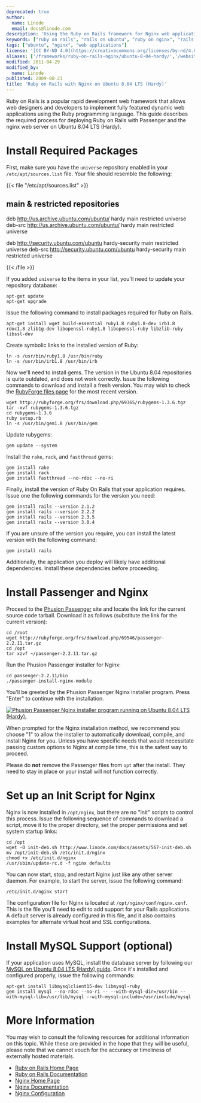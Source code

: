 ```yaml
---
deprecated: true
author:
  name: Linode
  email: docs@linode.com
description: 'Using the Ruby on Rails framework for Nginx web applications on the Ubuntu 8.04 LTS operating system.'
keywords: ["ruby on rails", "rails on ubuntu", "ruby on nginx", "rails apps"]
tags: ["ubuntu", "nginx", "web applications"]
license: '[CC BY-ND 4.0](https://creativecommons.org/licenses/by-nd/4.0)'
aliases: ['/frameworks/ruby-on-rails-nginx/ubuntu-8-04-hardy/','/websites/ror/ruby-on-rails-with-nginx-on-ubuntu-8-04-hardy/']
modified: 2011-04-29
modified_by:
  name: Linode
published: 2009-08-21
title: 'Ruby on Rails with Nginx on Ubuntu 8.04 LTS (Hardy)'
---
```




Ruby on Rails is a popular rapid development web framework that allows web designers and developers to implement fully featured dynamic web applications using the Ruby programming language. This guide describes the required process for deploying Ruby on Rails with Passenger and the nginx web server on Ubuntu 8.04 LTS (Hardy).

# Install Required Packages

First, make sure you have the `universe` repository enabled in your `/etc/apt/sources.list` file. Your file should resemble the following:

{{< file "/etc/apt/sources.list" >}}
## main & restricted repositories
deb http://us.archive.ubuntu.com/ubuntu/ hardy main restricted universe
deb-src http://us.archive.ubuntu.com/ubuntu/ hardy main restricted universe

deb http://security.ubuntu.com/ubuntu hardy-security main restricted universe
deb-src http://security.ubuntu.com/ubuntu hardy-security main restricted universe

{{< /file >}}


If you added `universe` to the items in your list, you'll need to update your repository database:

    apt-get update
    apt-get upgrade

Issue the following command to install packages required for Ruby on Rails.

    apt-get install wget build-essential ruby1.8 ruby1.8-dev irb1.8 rdoc1.8 zlib1g-dev libopenssl-ruby1.8 libopenssl-ruby libzlib-ruby libssl-dev

Create symbolic links to the installed version of Ruby:

    ln -s /usr/bin/ruby1.8 /usr/bin/ruby
    ln -s /usr/bin/irb1.8 /usr/bin/irb

Now we'll need to install gems. The version in the Ubuntu 8.04 repositories is quite outdated, and does not work correctly. Issue the following commands to download and install a fresh version. You may wish to check the [RubyForge files page](http://http://rubygems.org/gems/rubyforge) for the most recent version.

    wget http://rubyforge.org/frs/download.php/69365/rubygems-1.3.6.tgz
    tar -xvf rubygems-1.3.6.tgz
    cd rubygems-1.3.6
    ruby setup.rb
    ln -s /usr/bin/gem1.8 /usr/bin/gem

Update rubygems:

    gem update --system

Install the `rake`, `rack`, and `fastthread` gems:

    gem install rake
    gem install rack
    gem install fastthread --no-rdoc --no-ri

Finally, install the version of Ruby On Rails that your application requires. Issue one the following commands for the version you need:

    gem install rails --version 2.1.2
    gem install rails --version 2.2.2
    gem install rails --version 2.3.5
    gem install rails --version 3.0.4

If you are unsure of the version you require, you can install the latest version with the following command:

    gem install rails

Additionally, the application you deploy will likely have additional dependencies. Install these dependencies before proceeding.

# Install Passenger and Nginx

Proceed to the [Phusion Passenger](http://www.modrails.com/install.html) site and locate the link for the current source code tarball. Download it as follows (substitute the link for the current version):

    cd /root
    wget http://rubyforge.org/frs/download.php/69546/passenger-2.2.11.tar.gz
    cd /opt
    tar xzvf ~/passenger-2.2.11.tar.gz

Run the Phusion Passenger installer for Nginx:

    cd passenger-2.2.11/bin
    ./passenger-install-nginx-module

You'll be greeted by the Phusion Passenger Nginx installer program. Press "Enter" to continue with the installation.

[![Phusion Passenger Nginx installer program running on Ubuntu 8.04 LTS (Hardy).](465-01-passenger-nginx-installer.png)](465-01-passenger-nginx-installer.png)

When prompted for the Nginx installation method, we recommend you choose "1" to allow the installer to automatically download, compile, and install Nginx for you. Unless you have specific needs that would necessitate passing custom options to Nginx at compile time, this is the safest way to proceed.

Please do **not** remove the Passenger files from `opt` after the install. They need to stay in place or your install will not function correctly.

# Set up an Init Script for Nginx

Nginx is now installed in `/opt/nginx`, but there are no "init" scripts to control this process. Issue the following sequence of commands to download a script, move it to the proper directory, set the proper permissions and set system startup links:

    cd /opt
    wget -O init-deb.sh http://www.linode.com/docs/assets/567-init-deb.sh
    mv /opt/init-deb.sh /etc/init.d/nginx
    chmod +x /etc/init.d/nginx
    /usr/sbin/update-rc.d -f nginx defaults

You can now start, stop, and restart Nginx just like any other server daemon. For example, to start the server, issue the following command:

    /etc/init.d/nginx start

The configuration file for Nginx is located at `/opt/nginx/conf/nginx.conf`. This is the file you'll need to edit to add support for your Rails applications. A default server is already configured in this file, and it also contains examples for alternate virtual host and SSL configurations.

# Install MySQL Support (optional)

If your application uses MySQL, install the database server by following our [MySQL on Ubuntu 8.04 LTS (Hardy) guide](/docs/databases/mysql/ubuntu-8-04-hardy). Once it's installed and configured properly, issue the following commands:

    apt-get install libmysqlclient15-dev libmysql-ruby
    gem install mysql --no-rdoc --no-ri -- --with-mysql-dir=/usr/bin --with-mysql-lib=/usr/lib/mysql --with-mysql-include=/usr/include/mysql

# More Information

You may wish to consult the following resources for additional information on this topic. While these are provided in the hope that they will be useful, please note that we cannot vouch for the accuracy or timeliness of externally hosted materials.

- [Ruby on Rails Home Page](http://rubyonrails.org/)
- [Ruby on Rails Documentation](http://rubyonrails.org/documentation)
- [Nginx Home Page](http://nginx.org/)
- [Nginx Documentation](http://nginx.org/en/docs/)
- [Nginx Configuration](/docs/websites/nginx/basic-nginx-configuration)



